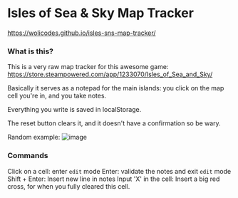# Isles of Sea & Sky Map Tracker

https://wolicodes.github.io/isles-sns-map-tracker/

### What is this?

This is a very raw map tracker for this awesome game: https://store.steampowered.com/app/1233070/Isles_of_Sea_and_Sky/

Basically it serves as a notepad for the main islands: you click on the map cell you're in, and you take notes.

Everything you write is saved in localStorage.

The reset button clears it, and it doesn't have a confirmation so be wary.

Random example:
![image](https://github.com/wolicodes/isles-sns-map-tracker/assets/676095/415768bc-e393-440d-8df6-e2c17275ba53)

### Commands

Click on a cell: enter `edit` mode
Enter: validate the notes and exit `edit` mode
Shift + Enter: Insert new line in notes
Input 'X' in the cell: Insert a big red cross, for when you fully cleared this cell.
